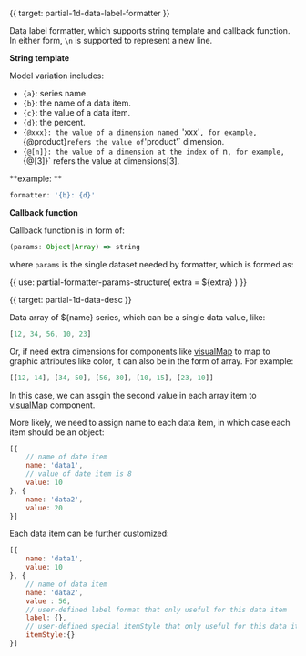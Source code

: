 
{{ target: partial-1d-data-label-formatter }}

Data label formatter, which supports string template and callback function. In either form, `\n` is supported to represent a new line.

**String template**

Model variation includes:
+ `{a}`: series name.
+ `{b}`: the name of a data item.
+ `{c}`: the value of a data item.
+ `{d}`: the percent.
+ `{@xxx}: the value of a dimension named `'xxx'`, for example, `{@product}` refers the value of `'product'` dimension.
+ `{@[n]}: the value of a dimension at the index of `n`, for example, `{@[3]}` refers the value at dimensions[3].

**example: **
```js
formatter: '{b}: {d}'
```

**Callback function**

Callback function is in form of:
```js
(params: Object|Array) => string
```
where `params` is the single dataset needed by formatter, which is formed as:

{{ use: partial-formatter-params-structure(
    extra = ${extra}
) }}




{{ target: partial-1d-data-desc }}

Data array of ${name} series, which can be a single data value, like:
```js
[12, 34, 56, 10, 23]
```

Or, if need extra dimensions for components like [visualMap](~visualMap) to map to graphic attributes like color, it can also be in the form of array. For example:
```js
[[12, 14], [34, 50], [56, 30], [10, 15], [23, 10]]
```

In this case, we can assgin the second value in each array item to [visualMap](~visualMap) component.


More likely, we need to assign name to each data item, in which case each item should be an object:
```js
[{
    // name of date item
    name: 'data1',
    // value of date item is 8
    value: 10
}, {
    name: 'data2',
    value: 20
}]
```

Each data item can be further customized:

```js
[{
    name: 'data1',
    value: 10
}, {
    // name of data item
    name: 'data2',
    value : 56,
    // user-defined label format that only useful for this data item
    label: {},
    // user-defined special itemStyle that only useful for this data item
    itemStyle:{}
}]
```

